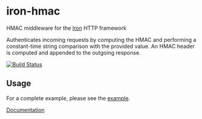 iron-hmac
=========

HMAC middleware for the [Iron][] HTTP framework

Authenticates incoming requests by computing the HMAC and performing a
constant-time string comparison with the provided value. An HMAC header is
computed and appended to the outgoing response.

[![Build Status](https://travis-ci.org/jwilm/iron-hmac.svg?branch=master)](https://travis-ci.org/jwilm/iron-hmac)

## Usage

For a complete example, please see the [example][].

[Documentation][]

[Iron]: https://github.com/iron/iron/
[example]: examples/hmac_middleware.rs
[Documentation]: https://jwilm.github.io/iron-hmac/latest/iron_hmac/
